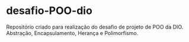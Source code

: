 # desafio-POO-dio
Repositório criado para realização do desafio de projeto de POO da DIO. 
Abstração, Encapsulamento, Herança e Polimorfismo. 
